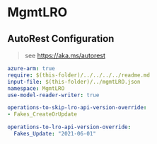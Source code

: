 # MgmtLRO

## AutoRest Configuration

> see https://aka.ms/autorest

``` yaml
azure-arm: true
require: $(this-folder)/../../../../readme.md
input-file: $(this-folder)/../mgmtLRO.json
namespace: MgmtLRO
use-model-reader-writer: true

operations-to-skip-lro-api-version-override:
- Fakes_CreateOrUpdate

operations-to-lro-api-version-override:
  Fakes_Update: "2021-06-01"
```
